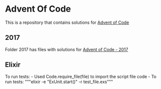 # Advent Of Code

This is a repository that contains solutions for [Advent of Code](https://adventofcode.com/)

## 2017

Folder 2017 has files with solutions for [Advent of Code - 2017](https://adventofcode.com/2017)

## Elixir

To run tests:
    - Used Code.require_file(file) to import the script file code
    - To run tests: """elixir -e "ExUnit.start()" -r test_file.exs"""